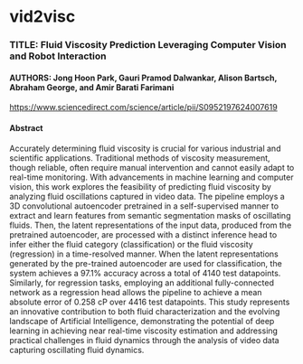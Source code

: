 # vid2visc
### TITLE: Fluid Viscosity Prediction Leveraging Computer Vision and Robot Interaction
#### AUTHORS: Jong Hoon Park, Gauri Pramod Dalwankar, Alison Bartsch, Abraham George, and Amir Barati Farimani

https://www.sciencedirect.com/science/article/pii/S0952197624007619

#### Abstract
Accurately determining fluid viscosity is crucial for various industrial and scientific applications. Traditional methods of viscosity measurement, though reliable, often require manual intervention and cannot easily adapt to real-time monitoring. With advancements in machine learning and computer vision, this work explores the feasibility of predicting fluid viscosity by analyzing fluid oscillations captured in video data. The pipeline employs a 3D convolutional autoencoder pretrained in a self-supervised manner to extract and learn features from semantic segmentation masks of oscillating fluids. Then, the latent representations of the input data, produced from the pretrained autoencoder, are processed with a distinct inference head to infer either the fluid category (classification) or the fluid viscosity (regression) in a time-resolved manner. When the latent representations generated by the pre-trained autoencoder are used for classification, the system achieves a 97.1% accuracy across a total of 4140 test datapoints. Similarly, for regression tasks, employing an additional fully-connected network as a regression head allows the pipeline to achieve a mean absolute error of 0.258 cP over 4416 test datapoints. This study represents an innovative contribution to both fluid characterization and the evolving landscape of Artificial Intelligence, demonstrating the potential of deep learning in achieving near real-time viscosity estimation and addressing practical challenges in fluid dynamics through the analysis of video data capturing oscillating fluid dynamics.
